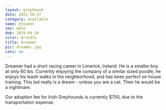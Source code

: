 ```yaml
---
layout: greyhound
date: 2022-10-27
category: available
name: dreamer
sex: male
dob: 2019-04-24
color: brindle
title: Dreamer
pic: dreamer.jpg
cats: no
---
```

Dreamer had a short racing career in Limerick, Ireland. He is a smaller boy at only 60 lbs.  Currently enjoying the company of a similar sized poodle, he enjoys his leash walks in the neighborhood, and has been perfect on house training.  This lad really is a dream - unless you are a cat.  Then he would be a nightmare. 


Our adoption fee for Irish Greyhounds is currently $750, due to the transportation expense. 
